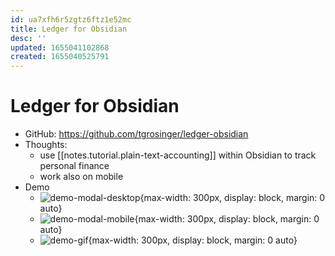```yaml
---
id: ua7xfh6r5zgtz6ftz1e52mc
title: Ledger for Obsidian
desc: ''
updated: 1655041102868
created: 1655040525791
---
```

# Ledger for Obsidian

- GitHub: https://github.com/tgrosinger/ledger-obsidian
- Thoughts:
    - use [[notes.tutorial.plain-text-accounting]] within Obsidian to track personal finance
    - work also on mobile
- Demo
    - ![demo-modal-desktop](https://raw.githubusercontent.com/tgrosinger/ledger-obsidian/main/resources/screenshots/add-to-ledger.png){max-width: 300px, display: block, margin: 0 auto}
    - ![demo-modal-mobile](https://raw.githubusercontent.com/tgrosinger/ledger-obsidian/main/resources/screenshots/mobile-add-expense.png){max-width: 300px, display: block, margin: 0 auto}
    - ![demo-gif](https://raw.githubusercontent.com/tgrosinger/ledger-obsidian/main/resources/screenshots/demo.gif){max-width: 300px, display: block, margin: 0 auto}
